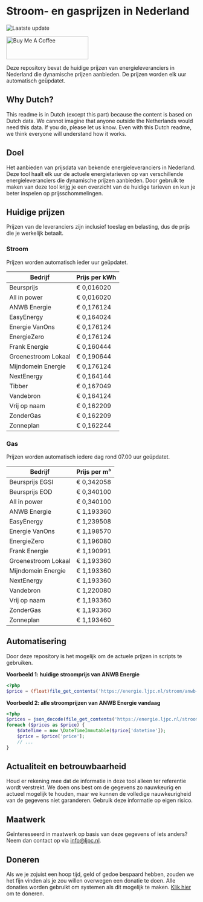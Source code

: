 # Stroom- en gasprijzen in Nederland

![Laatste update](https://img.shields.io/badge/laatste%20update-2025--05--18%2009%3A00%20CET-brightgreen)

<a href="https://www.buymeacoffee.com/Lars-" target="_blank"><img src="https://cdn.buymeacoffee.com/buttons/v2/default-orange.png" alt="Buy Me A Coffee" height="60" style="height: 60px !important;width: 217px !important;" ></a>

Deze repository bevat de huidige prijzen van energieleveranciers in Nederland die dynamische prijzen aanbieden. De prijzen worden elk uur automatisch geüpdatet.

## Why Dutch?

This readme is in Dutch (except this part) because the content is based on Dutch data. We cannot imagine that anyone outside the Netherlands would need this data. If you do, please let us know. Even with this Dutch readme, we think
everyone will understand how it works.

## Doel

Het aanbieden van prijsdata van bekende energieleveranciers in Nederland. Deze tool haalt elk uur de actuele energietarieven op van verschillende energieleveranciers die dynamische prijzen aanbieden. Door gebruik te maken van deze tool
krijg je een overzicht van de huidige tarieven en kun je beter inspelen op prijsschommelingen.

## Huidige prijzen

Prijzen van de leveranciers zijn inclusief toeslag en belasting, dus de prijs die je werkelijk betaalt.

### Stroom

Prijzen worden automatisch ieder uur geüpdatet.

 Bedrijf | Prijs per kWh 
---------|---------------
Beursprijs | € 0,016020
All in power | € 0,016020
ANWB Energie | € 0,176124
EasyEnergy | € 0,164024
Energie VanOns | € 0,176124
EnergieZero | € 0,176124
Frank Energie | € 0,160444
Groenestroom Lokaal | € 0,190644
Mijndomein Energie | € 0,176124
NextEnergy | € 0,164144
Tibber | € 0,167049
Vandebron | € 0,164124
Vrij op naam | € 0,162209
ZonderGas | € 0,162209
Zonneplan | € 0,162244


### Gas

Prijzen worden automatisch iedere dag rond 07.00 uur geüpdatet.

 Bedrijf | Prijs per m³ 
---------|--------------
Beursprijs EGSI | € 0,342058
Beursprijs EOD | € 0,340100
All in power | € 0,340100
ANWB Energie | € 1,193360
EasyEnergy | € 1,239508
Energie VanOns | € 1,198570
EnergieZero | € 1,196080
Frank Energie | € 1,190991
Groenestroom Lokaal | € 1,193360
Mijndomein Energie | € 1,193360
NextEnergy | € 1,193360
Vandebron | € 1,220080
Vrij op naam | € 1,193360
ZonderGas | € 1,193360
Zonneplan | € 1,193460


## Automatisering

Door deze repository is het mogelijk om de actuele prijzen in scripts te gebruiken.

**Voorbeeld 1: huidige stroomprijs van ANWB Energie**

```php
<?php
$price = (float)file_get_contents('https://energie.ljpc.nl/stroom/anwb-energie-nu.txt');

```

**Voorbeeld 2: alle stroomprijzen van ANWB Energie vandaag**

```php
<?php
$prices = json_decode(file_get_contents('https://energie.ljpc.nl/stroom/all-in-power-vandaag.json'),true);
foreach ($prices as $price) {
    $dateTime = new \DateTimeImmutable($price['datetime']);
    $price = $price['price'];
    // ...
}
```

## Actualiteit en betrouwbaarheid

Houd er rekening mee dat de informatie in deze tool alleen ter referentie wordt verstrekt. We doen ons best om de gegevens zo nauwkeurig en actueel mogelijk te houden, maar we kunnen de volledige nauwkeurigheid van de gegevens niet
garanderen. Gebruik deze informatie op eigen risico.

## Maatwerk

Geïnteresseerd in maatwerk op basis van deze gegevens of iets anders? Neem dan contact op
via [info@ljpc.nl](mailto:info@ljpc.nl?subject=Energie%20prijzen).

## Doneren

Als we je zojuist een hoop tijd, geld of gedoe bespaard hebben, zouden we het fijn vinden als je zou willen overwegen een
donatie te doen. Alle donaties worden gebruikt om systemen als dit mogelijk te
maken. [Klik hier](https://www.buymeacoffee.com/Lars-) om te doneren.
